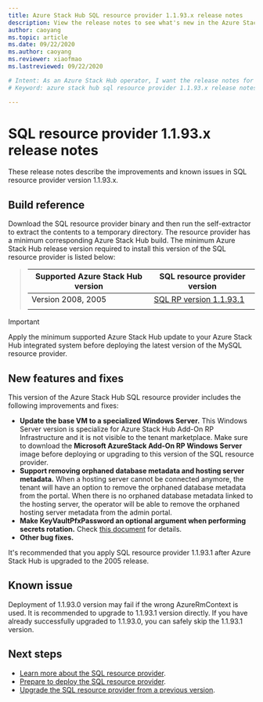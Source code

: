 ```yaml
---
title: Azure Stack Hub SQL resource provider 1.1.93.x release notes 
description: View the release notes to see what's new in the Azure Stack Hub SQL resource provider 1.1.93.x update.
author: caoyang
ms.topic: article
ms.date: 09/22/2020
ms.author: caoyang
ms.reviewer: xiaofmao
ms.lastreviewed: 09/22/2020

# Intent: As an Azure Stack Hub operator, I want the release notes for the SQL resource provider 1.1.93.x update.
# Keyword: azure stack hub sql resource provider 1.1.93.x release notes

---
```


# SQL resource provider 1.1.93.x release notes

These release notes describe the improvements and known issues in SQL resource provider version 1.1.93.x.

## Build reference
Download the SQL resource provider binary and then run the self-extractor to extract the contents to a temporary directory. The resource provider has a minimum corresponding Azure Stack Hub build. The minimum Azure Stack Hub release version required to install this version of the SQL resource provider is listed below:

> |Supported Azure Stack Hub version|SQL resource provider version|
> |-----|-----|
> |Version 2008, 2005|[SQL RP version 1.1.93.1](https://aka.ms/azshsqlrp11931)|  
> |     |     |

> [!IMPORTANT]
> Apply the minimum supported Azure Stack Hub update to your Azure Stack Hub integrated system before deploying the latest version of the MySQL resource provider.

## New features and fixes

This version of the Azure Stack Hub SQL resource provider includes the following improvements and fixes:

- **Update the base VM to a specialized Windows Server.** This Windows Server version is specialize for Azure Stack Hub Add-On RP Infrastructure and it is not visible to the tenant marketplace. Make sure to download the **Microsoft AzureStack Add-On RP Windows Server** image before deploying or upgrading to this version of the SQL resource provider.
- **Support removing orphaned database metadata and hosting server metadata.** When a hosting server cannot be connected anymore, the tenant will have an option to remove the orphaned database metadata from the portal. When there is no orphaned database metadata linked to the hosting server, the operator will be able to remove the orphaned hosting server metadata from the admin portal.
- **Make KeyVaultPfxPassword an optional argument when performing secrets rotation.** Check [this document](azure-stack-sql-resource-provider-maintain.md#secrets-rotation) for details.
- **Other bug fixes.**

It's recommended that you apply SQL resource provider 1.1.93.1 after Azure Stack Hub is upgraded to the 2005 release.

## Known issue
Deployment of 1.1.93.0 version may fail if the wrong AzureRmContext is used. It is recommended to upgrade to 1.1.93.1 version directly. If you have already successfully upgraded to 1.1.93.0, you can safely skip the 1.1.93.1 version.

## Next steps

- [Learn more about the SQL resource provider](azure-stack-sql-resource-provider.md).
- [Prepare to deploy the SQL resource provider](azure-stack-sql-resource-provider-deploy.md#prerequisites).
- [Upgrade the SQL resource provider from a previous version](azure-stack-sql-resource-provider-update.md).

